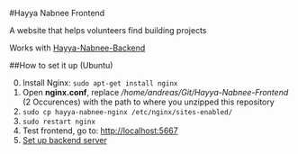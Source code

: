 #Hayya Nabnee Frontend

A website that helps volunteers find building projects

Works with [Hayya-Nabnee-Backend](https://github.com/Arubaruba/Hayya-Nabnee-Backend)


##How to set it up (Ubuntu)

0. Install Nginx: ```sudo apt-get install nginx```
0. Open **nginx.conf**, replace */home/andreas/Git/Hayya-Nabnee-Frontend* (2 Occurences)
 with the path to where you unzipped this repository
0. ```sudo cp hayya-nabnee-nginx /etc/nginx/sites-enabled/```
0. ```sudo restart nginx```
0. Test frontend, go to: [http://localhost:5667](http://localhost:5667)
0. [Set up backend server](https://github.com/Arubaruba/Hayya-Nabnee-Backend#how-to-set-it-up-ubuntu)
